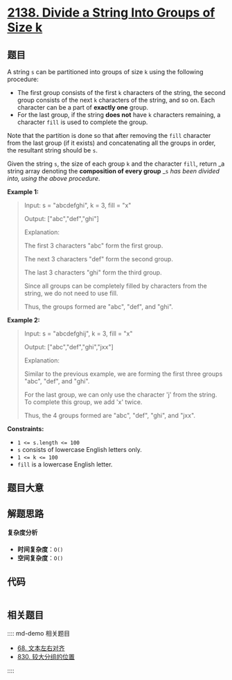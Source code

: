 # [2138. Divide a String Into Groups of Size k](https://leetcode.com/problems/divide-a-string-into-groups-of-size-k/)

## 题目

A string `s` can be partitioned into groups of size `k` using the following
procedure:

- The first group consists of the first `k` characters of the string, the second group consists of the next `k` characters of the string, and so on. Each character can be a part of **exactly one** group.
- For the last group, if the string **does not** have `k` characters remaining, a character `fill` is used to complete the group.

Note that the partition is done so that after removing the `fill` character
from the last group (if it exists) and concatenating all the groups in order,
the resultant string should be `s`.

Given the string `s`, the size of each group `k` and the character `fill`,
return _a string array denoting the **composition of every group** _`s` _has
been divided into, using the above procedure_.

**Example 1:**

> Input: s = "abcdefghi", k = 3, fill = "x"
>
> Output: ["abc","def","ghi"]
>
> Explanation:
>
> The first 3 characters "abc" form the first group.
>
> The next 3 characters "def" form the second group.
>
> The last 3 characters "ghi" form the third group.
>
> Since all groups can be completely filled by characters from the string, we do not need to use fill.
>
> Thus, the groups formed are "abc", "def", and "ghi".

**Example 2:**

> Input: s = "abcdefghij", k = 3, fill = "x"
>
> Output: ["abc","def","ghi","jxx"]
>
> Explanation:
>
> Similar to the previous example, we are forming the first three groups "abc", "def", and "ghi".
>
> For the last group, we can only use the character 'j' from the string. To complete this group, we add 'x' twice.
>
> Thus, the 4 groups formed are "abc", "def", "ghi", and "jxx".

**Constraints:**

- `1 <= s.length <= 100`
- `s` consists of lowercase English letters only.
- `1 <= k <= 100`
- `fill` is a lowercase English letter.

## 题目大意

## 解题思路

#### 复杂度分析

- **时间复杂度**：`O()`
- **空间复杂度**：`O()`

## 代码

```javascript

```

## 相关题目

:::: md-demo 相关题目

- [68. 文本左右对齐](https://leetcode.com/problems/text-justification)
- [830. 较大分组的位置](https://leetcode.com/problems/positions-of-large-groups)

::::
